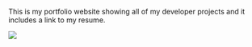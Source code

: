 This is my portfolio website showing all of my developer projects and it includes a link to my resume.

![](css/images/portfolio-webpage.png)